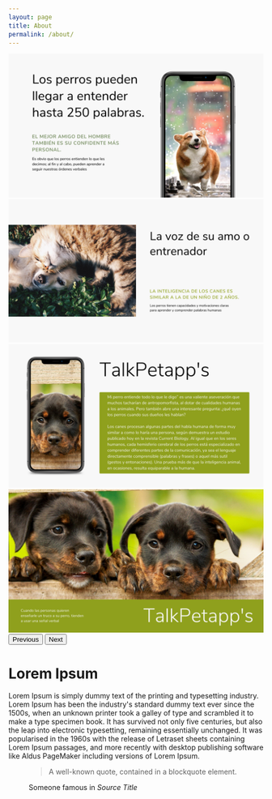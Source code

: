 ```yaml
---
layout: page
title: About
permalink: /about/
---
```


<div id="carouselExampleControls" class="carousel slide" data-bs-ride="carousel">
        <div class="carousel-inner">
            <div class="carousel-item active">
                <img src="./img/sliders/1.png" class="d-block w-100"
                    alt="...">
            </div>
            <div class="carousel-item">
                <img src="./img/sliders/2.png" class="d-block w-100"
                    alt="...">
            </div>
            <div class="carousel-item">
                <img src="./img/sliders/3.png" class="d-block w-100"
                    alt="...">
            </div>
            <div class="carousel-item">
                <img src="./img/sliders/4.png" class="d-block w-100"
                    alt="...">
            </div>
        </div>
        <button class="carousel-control-prev" type="button" data-bs-target="#carouselExampleControls"
            data-bs-slide="prev">
            <span class="carousel-control-prev-icon" aria-hidden="true"></span>
            <span class="visually-hidden">Previous</span>
        </button>
        <button class="carousel-control-next" type="button" data-bs-target="#carouselExampleControls"
            data-bs-slide="next">
            <span class="carousel-control-next-icon" aria-hidden="true"></span>
            <span class="visually-hidden">Next</span>
        </button>
    </div>
    <div class="container">
        <h1>Lorem Ipsum</h1>
        Lorem Ipsum is simply dummy text of the printing and typesetting industry. Lorem Ipsum has been the industry's standard dummy text ever since the 1500s, when an unknown printer took a galley of type and scrambled it to make a type specimen book. It has survived not only five centuries, but also the leap into electronic typesetting, remaining essentially unchanged. It was popularised in the 1960s with the release of Letraset sheets containing Lorem Ipsum passages, and more recently with desktop publishing software like Aldus PageMaker including versions of Lorem Ipsum.
        <figure class="text-end">
            <blockquote class="blockquote">
              <p>A well-known quote, contained in a blockquote element.</p>
            </blockquote>
            <figcaption class="blockquote-footer">
              Someone famous in <cite title="Source Title">Source Title</cite>
            </figcaption>
          </figure>
      </div> 
